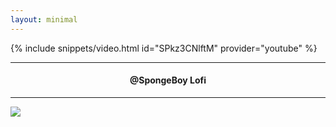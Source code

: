 ```yaml
---
layout: minimal
---
```


{% include snippets/video.html id="SPkz3CNlftM" provider="youtube" %}

---

<h4> <p align="center"> @SpongeBoy Lofi </p> </h4>

---

![](https://is.gd/uVvIMS)
